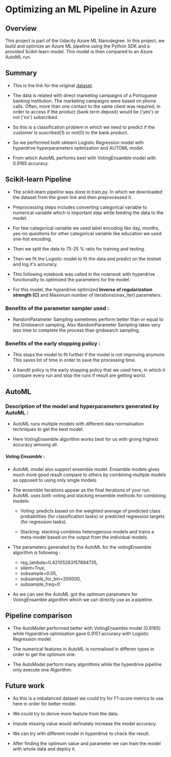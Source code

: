 # Optimizing an ML Pipeline in Azure

## Overview
This project is part of the Udacity Azure ML Nanodegree.
In this project, we build and optimize an Azure ML pipeline using the Python SDK and a provided Scikit-learn model.
This model is then compared to an Azure AutoML run.

## Summary

* This is the link for the original [dataset](https://archive.ics.uci.edu/ml/datasets/bank+marketing).

* The data is related with direct marketing campaigns of a Portuguese banking institution. The marketing campaigns were based on phone calls. Often, more than one contact to the same client was required, in order to access if the product (bank term deposit) would be ('yes') or not ('no') subscribed.

* So this is a classification problem in which we need to predict if the customer is suscribed(1) or not(0) to the bank product. 

* So we performed both sklearn Logistic Regression model with hyperdrive hyperparameters optmization and AUTOML model.

* From which AutoML performs best with VotingEnsamble model with 0.9165 accuracy.




## Scikit-learn Pipeline

* The scikit-learn pipeline was done in train.py. In which we downloaded the dataset from the given link and then preprocessed it.

* Preprocessing steps includes converting categorical variable to numerical variable which is important step while feeding the data to the model.

* For few categorical variable we used label encoding like day, months, yes-no questions for other categorical variable like education we used one-hot encoding.

* Then we split the data to 75-25 % ratio for training and testing.

* Then we fit the Logistic model to fit the data and predict on the testset and log it's accuracy.

* This following notebook was called in the notenook with hyperdrive functionality to optimized the parameters for the model.

* For this model, the hyperdrive optimized  **Inverse of regularization strength (C)** and Maximum number of iterations(max_iter) parameters.


### Benefits of the parameter sampler used : 

* RandomParameter Sampling sometimes perform better than or equal to the Gridsearch sampling, Also RandomParameter Sampling takes very less time to complete the process than gridsearch sampling. 


### Benefits of the early stopping policy :

* This stops the model to fit further if the model is not improving anymore. This saves lot of time in order to save the processing time.

* A bandit policy is the early stopping policy that we used here, in which it compare every run and stop the runs if result are getting worst.


## AutoML

### Description of the model and hyperparameters generated by AutoML : 

* AutoML runs multiple models with different data normalisation techniques to get the best model.

* Here VotingEnsemble algorithm works best for us with giving highest accuracy amoung all.

##### Voting Ensamble :

* AutoML model also support ensemble model. Ensamble models gives much more good result compare to others by combining multiple models as opposed to using only single models.

* The ensemble iterations appear as the final iterations of your run. AutoML uses both voting and stacking ensemble methods for combining models:

	* Voting: predicts based on the weighted average of predicted class probabilities (for classification tasks) or predicted regression targets (for regression tasks).

	* Stacking: stacking combines heterogenous models and trains a meta-model based on the output from the individual models. 

* The parameters generated by the AutoML for the votingEnsemble algorithm is following :

	* reg_lambda=0.42105263157894735,
	* silent=True,
	* subsample=0.05,
	* subsample_for_bin=200000,
	* subsample_freq=0

* As we can see the AutoML got the optimum parameters for VotingEnsamble algorithm which we can directly use as a pipeline.

## Pipeline comparison


* The AutoModel performed better with VotingEnsamble model (0.9165) while Hyperdrive optmisation gave 0.9151 accuracy with Logistic Regression model.

* The numerical features in AutoML is normalised in differen types in order to get the optimum one.

* The AutoModel perform many algorithms while the hyperdrive pipeline only execute one Algorithm.

## Future work

* As this is a imbalanced dataset we could try for F1-score metrics to use here in order for better model.

* We could try to derive more feature from the data.

* Impute missing value would definately increase the model accuracy.

* We can try with different model in hyperdrive to check the result.

* After finding the optimum value and parameter we can train the model with whole data and deploy it.